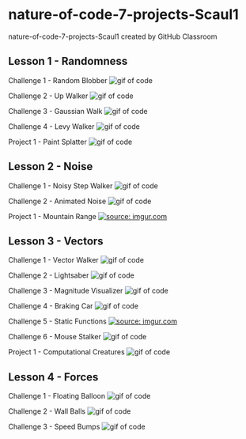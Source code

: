 # nature-of-code-7-projects-Scaul1
nature-of-code-7-projects-Scaul1 created by GitHub Classroom

## Lesson 1 - Randomness 

Challenge 1 - Random Blobber
![gif of code](https://i.imgur.com/ylW3AaR.gif)

Challenge 2 - Up Walker
![gif of code](https://i.imgur.com/x3L5ZZd.gif)

Challenge 3 - Gaussian Walk
![gif of code](https://i.imgur.com/u84ldBE.gif)

Challenge 4 - Levy Walker
![gif of code](https://i.imgur.com/LTLXHdl.gif)

Project 1 - Paint Splatter
![gif of code](https://i.imgur.com/ks6pqiE.gif)

## Lesson 2 - Noise 

Challenge 1 - Noisy Step Walker
![gif of code](https://i.imgur.com/lCuStIV.gif)

Challenge 2 - Animated Noise
![gif of code](https://i.imgur.com/MyrgjtL.gif)

Project 1 - Mountain Range
<a href="https://imgur.com/hx279Ob"><img src="https://i.imgur.com/hx279Ob.png" title="source: imgur.com" /></a>

## Lesson 3 - Vectors 

Challenge 1 - Vector Walker
![gif of code](https://i.imgur.com/ZDI3svc.gif)

Challenge 2 - Lightsaber
![gif of code](https://i.imgur.com/Vekm2j3.gif)

Challenge 3 - Magnitude Visualizer
![gif of code](https://i.imgur.com/Wh2pLMa.gif)

Challenge 4 - Braking Car
![gif of code](https://i.imgur.com/EcWlpA8.gif)

Challenge 5 - Static Functions
<a href="https://imgur.com/n6VmG4v"><img src="https://i.imgur.com/n6VmG4v.png?1" title="source: imgur.com" /></a>

Challenge 6 - Mouse Stalker
![gif of code](https://i.imgur.com/4cwqYAH.gif)

Project 1 - Computational Creatures
![gif of code](https://i.imgur.com/Pd3FB3N.gif)

## Lesson 4 - Forces

Challenge 1 - Floating Balloon
![gif of code](https://i.imgur.com/U09oJij.gif)

Challenge 2 - Wall Balls
![gif of code](https://i.imgur.com/eIGZhbD.gif)

Challenge 3 - Speed Bumps
![gif of code](https://i.imgur.com/kDJ9Cjo.gif)
